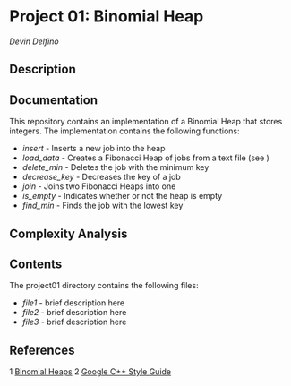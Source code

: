 Project 01: Binomial Heap
==========================
*Devin Delfino*

Description
-----------

Documentation
-------------
This repository contains an implementation of a Binomial Heap that stores integers. The implementation contains the following functions:
* *insert* - Inserts a new job into the heap
* *load_data* - Creates a Fibonacci Heap of jobs from a text file (see )
* *delete_min* - Deletes the job with the minimum key
* *decrease_key* - Decreases the key of a job
* *join* - Joins two Fibonacci Heaps into one
* *is_empty* - Indicates whether or not the heap is empty
* *find_min* - Finds the job with the lowest key

Complexity Analysis
-------------------

Contents
--------
The project01 directory contains the following files:
* *file1* - brief description here
* *file2* - brief description here
* *file3* - brief description here

References
----------
1 [Binomial Heaps](http://www.cs.princeton.edu/~wayne/kleinberg-tardos/pdf/BinomialHeaps.pdf)
2 [Google C++ Style Guide](http://google-styleguide.googlecode.com/svn/trunk/cppguide.html)